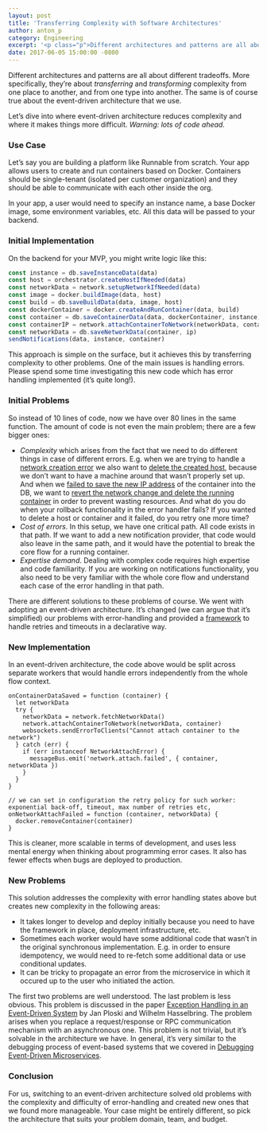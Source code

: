 ```yaml
---
layout: post
title: 'Transferring Complexity with Software Architectures'
author: anton_p
category: Engineering
excerpt: '<p class="p">Different architectures and patterns are all about different tradeoffs. More specifically, they’re about <em>transferring</em> and <em>transforming</em> complexity from one place to another, and from one type into another. The same is of course true about the event-driven architecture that we use here at Runnable.</p><p class="p">Let’s dive into where event-driven architecture reduces complexity and where it makes things more difficult. <em>Warning: lots of code ahead.</em></p>'
date: 2017-06-05 15:00:00 -0800
---
```


Different architectures and patterns are all about different tradeoffs. More specifically, they’re about *transferring* and *transforming* complexity from one place to another, and from one type into another. The same is of course true about the event-driven architecture that we use.

Let’s dive into where event-driven architecture reduces complexity and where it makes things more difficult. *Warning: lots of code ahead.*

### Use Case

Let’s say you are building a platform like Runnable from scratch. Your app allows users to create and run containers based on Docker. Containers should be single-tenant (isolated per customer organization) and they should be able to communicate with each other inside the org.

In your app, a user would need to specify an instance name, a base Docker image, some environment variables, etc. All this data will be passed to your backend.

### Initial Implementation

On the backend for your MVP, you might write logic like this:

```javascript
const instance = db.saveInstanceData(data)
const host = orchestrator.createHostIfNeeded(data)
const networkData = network.setupNetworkIfNeeded(data)
const image = docker.buildImage(data, host)
const build = db.saveBuildData(data, image, host)
const dockerContainer = docker.createAndRunContainer(data, build)
const container = db.saveContainerData(data, dockerContainer, instance)
const containerIP = network.attachContainerToNetwork(networkData, container)
const networkData = db.saveNetworkData(container, ip)
sendNotifications(data, instance, container)
```

This approach is simple on the surface, but it achieves this by transferring complexity to other problems. One of the main issues is handling errors. Please spend some time investigating this new code which has error handling implemented (it’s quite long!).

<script src="https://gist.github.com/podviaznikov/a66e26b08209336b1da798b2ef213f73.js"></script>

### Initial Problems

So instead of 10 lines of code, now we have over 80 lines in the same function. The amount of code is not even the main problem; there are a few bigger ones:

- *Complexity* which arises from the fact that we need to do different things in case of different errors. E.g. when we are trying to handle a [network creation error](https://gist.github.com/podviaznikov/a66e26b08209336b1da798b2ef213f73#file-error-handling-js-L45) we also want to [delete the created host](https://gist.github.com/podviaznikov/a66e26b08209336b1da798b2ef213f73#file-error-handling-js-L48), because we don’t want to have a machine around that wasn’t properly set up. And when we [failed to save the new IP address](https://gist.github.com/podviaznikov/a66e26b08209336b1da798b2ef213f73#file-error-handling-js-L33) of the container into the DB, we want to [revert the network change and delete the running container](https://gist.github.com/podviaznikov/a66e26b08209336b1da798b2ef213f73#file-error-handling-js-L92) in order to prevent wasting resources. And what do you do when your rollback functionality in the error handler fails? If you wanted to delete a host or container and it failed, do you retry one more time?
- *Cost of errors*. In this setup, we have one critical path. All code exists in that path. If we want to add a new notification provider, that code would also leave in the same path, and it would have the potential to break the core flow for a running container.
- *Expertise demand*. Dealing with complex code requires high expertise and code familiarity. If you are working on notifications functionality, you also need to be very familiar with the whole core flow and understand each case of the error handling in that path.

There are different solutions to these problems of course. We went with adopting an event-driven architecture. It’s changed (we can argue that it’s simplified) our problems with error-handling and provided a [framework](https://runnable.com/blog/event-driven-microservices-using-rabbitmq) to handle retries and timeouts in a declarative way.

### New Implementation

In an event-driven architecture, the code above would be split across separate workers that would handle errors independently from the whole flow context.

    onContainerDataSaved = function (container) {
      let networkData
      try {
        networkData = network.fetchNetworkData()
        network.attachContainerToNetwork(networkData, container)
        websockets.sendErrorToClients("Cannot attach container to the network")
      } catch (err) {
        if (err instanceof NetworkAttachError) {
          messageBus.emit('network.attach.failed', { container, networkData })
        }
      }
    }

    // we can set in configuration the retry policy for such worker: exponential back-off, timeout, max number of retries etc,
    onNetworkAttachFailed = function (container, networkData) {
      docker.removeContainer(container)
    }

This is cleaner, more scalable in terms of development, and uses less mental energy when thinking about programming error cases. It also has fewer effects when bugs are deployed to production.

### New Problems

This solution addresses the complexity with error handling states above but creates new complexity in the following areas:

- It takes longer to develop and deploy initially because you need to have the framework in place, deployment infrastructure, etc.
- Sometimes each worker would have some additional code that wasn’t in the original synchronous implementation. E.g. in order to ensure idempotency, we would need to re-fetch some additional data or use conditional updates.
- It can be tricky to propagate an error from the microservice in which it occured up to the user who initiated the action.

The first two problems are well understood. The last problem is less obvious. This problem is discussed in the paper [Exception Handling in an Event-Driven System](https://www.academia.edu/27326556/Exception_Handling_in_an_Event-Driven_System) by Jan Ploski and Wilhelm Hasselbring. The problem arises when you replace a request/response or RPC communication mechanism with an asynchronous one. This problem is not trivial, but it’s solvable in the architecture we have. In general, it’s very similar to the debugging process of event-based systems that we covered in [Debugging Event-Driven Microservices](https://runnable.com/blog/debugging-event-driven-microservices).

### Conclusion

For us, switching to an event-driven architecture solved old problems with the complexity and difficulty of error-handling and created new ones that we found more manageable. Your case might be entirely different, so pick the architecture that suits your problem domain, team, and budget.
